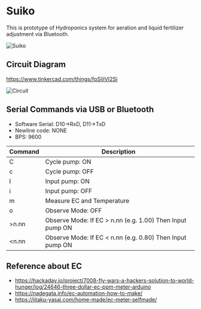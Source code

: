 Suiko
====================================
This is prototype of Hydroponics system for aeration and liquid fertilizer adjustment via Bluetooth.

![Suiko](https://user-images.githubusercontent.com/3187220/93475749-f6f32680-f933-11ea-9229-4175fcb4df4b.jpeg)


Circuit Diagram
------------------------------------
https://www.tinkercad.com/things/fpSljIVI2Si

![Circuit](https://user-images.githubusercontent.com/3187220/93266167-a620e800-f7e4-11ea-939b-ee56c9987325.png)


Serial Commands via USB or Bluetooth
------------------------------------
- Software Serial: D10->RxD, D11->TxD
- Newline code: NONE
- BPS: 9600

| Command | Description |
| --- | --- |
| C | Cycle pump: ON |
| c | Cycle pump: OFF |
| I | Input pump: ON |
| i | Input pump: OFF |
| m | Measure EC and Temperature |
| o | Observe Mode: OFF |
| &gt;n.nn | Observe Mode: If EC &gt; n.nn (e.g. 1.00) Then Input pump ON |
| &lt;n.nn | Observe Mode: If EC &lt; n.nn (e.g. 0.80) Then Input pump ON |


Reference about EC
------------------------------------
- https://hackaday.io/project/7008-fly-wars-a-hackers-solution-to-world-hunger/log/24646-three-dollar-ec-ppm-meter-arduino
- https://nadegata.info/ec-automation-how-to-make/
- https://jitaku-yasai.com/home-made/ec-meter-selfmade/

